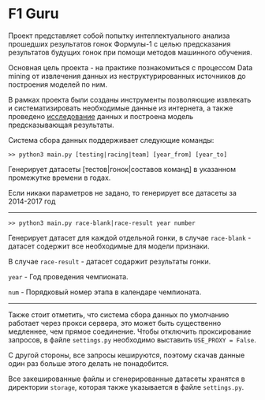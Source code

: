 # F1 Guru

Проект представляет собой попытку интеллектуального анализа прошедших результатов гонок Формулы-1 с целью предсказания результатов будущих гонок при помощи методов машинного обучения.

Основная цель проекта - на практике познакомиться с процессом Data mining от извлечения данных из неструктурированных источников до построения моделей по ним.

В рамках проекта были созданы инструменты позволяющие извлекать и систематизировать необходимые данные из интернета, а также проведено [исследование](https://github.com/AndrewLrrr/f1-guru/blob/master/f1-guru.ipynb) данных и построена модель предсказывающая результаты.

Система сбора данных поддерживает следующие команды:

```
>> python3 main.py [testing|racing|team] [year_from] [year_to]
```
Генерирует датасеты [тестов|гонок|составов команд] в указанном промежутке времени в годах.

Если никаки параметров не задано, то генерирует все датасеты за 2014-2017 год

-----------------------------------------------------------------------------------

```
>> python3 main.py race-blank|race-result year number
```
Генерирует датасет для каждой отдельной гонки, в случае `race-blank` - датасет содержит все необходимые для модели признаки.

В случае `race-result` - датасет содаржит результаты гонки.

`year` - Год проведения чемпионата.

`num` - Порядковый номер этапа в календаре чемпионата.

-----------------------------------------------------------------------------------

Также стоит отметить, что система сбора данных по умолчанию работает через прокси сервера, это может быть существенно медленнее, чем прямое соединение. Чтобы отключить проксирование запросов, в файле `settings.py` необходимо выставить `USE_PROXY = False`.

С другой стороны, все запросы кешируются, поэтому скачав данные один раз больше этого делать не понадобится.

Все закешированные файлы и сгенерированные датасеты хранятся в директории `storage`, которая также указывается в файле `settings.py`.